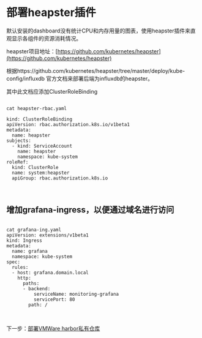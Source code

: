 # 部署heapster插件 #
默认安装的dashboard没有统计CPU和内存用量的图表，使用heapster插件来直观显示各组件的资源消耗情况。

heapster项目地址：[https://github.com/kubernetes/heapster](https://github.com/kubernetes/heapster)

根据https://github.com/kubernetes/heapster/tree/master/deploy/kube-config/influxdb 官方文档来部署后端为influxdb的heapster。

其中此文档应添加ClusterRoleBinding
<pre>
<code>
cat heapster-rbac.yaml 

kind: ClusterRoleBinding
apiVersion: rbac.authorization.k8s.io/v1beta1
metadata:
  name: heapster
subjects:
  - kind: ServiceAccount
    name: heapster
    namespace: kube-system
roleRef:
  kind: ClusterRole
  name: system:heapster
  apiGroup: rbac.authorization.k8s.io

</code>
</pre> 



## 增加grafana-ingress，以便通过域名进行访问 ##
<pre>
<code>
cat grafana-ing.yaml 
apiVersion: extensions/v1beta1
kind: Ingress
metadata:
  name: grafana
  namespace: kube-system
spec:
  rules:
  - host: grafana.domain.local
    http:
      paths:
      - backend:
          serviceName: monitoring-grafana
          servicePort: 80
        path: /

</code>
</pre> 

下一步：[部署VMWare harbor私有仓库](14-harbor.md)